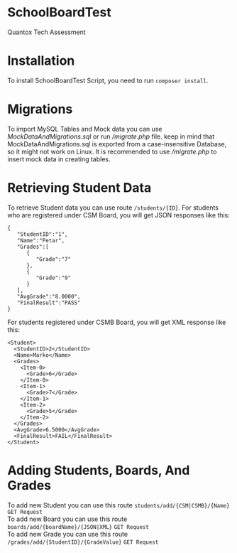 # SchoolBoardTest
Quantox Tech Assessment

# Installation

To install SchoolBoardTest Script, you need to run `composer install`.

# Migrations

To import MySQL Tables and Mock data you can use *MockDataAndMigrations.sql* or run */migrate.php* file. keep in mind that MockDataAndMigrations.sql is 
exported from a case-insensitive Database, so it might not work on Linux. It is recommended to use */migrate.php* to insert mock data in creating tables.

# Retrieving Student Data

To retrieve Student data you can use route `/students/{ID}`.
For students who are registered under CSM Board, you will get JSON responses like this:
```
{
   "StudentID":"1",
   "Name":"Petar",
   "Grades":[
      {
         "Grade":"7"
      },
      {
         "Grade":"9"
      }
   ],
   "AvgGrade":"8.0000",
   "FinalResult":"PASS"
}
```
For students registered under CSMB Board, you will get XML response like this:
```
<Student>
  <StudentID>2</StudentID>
  <Name>Marko</Name>
  <Grades>
    <Item-0>
      <Grade>6</Grade>
    </Item-0>
    <Item-1>
      <Grade>7</Grade>
    </Item-1>
    <Item-2>
      <Grade>5</Grade>
    </Item-2>
  </Grades>
  <AvgGrade>6.5000</AvgGrade>
  <FinalResult>FAIL</FinalResult>
</Student>
```

# Adding Students, Boards, And Grades

To add new Student you can use this route `students/add/{CSM|CSMB}/{Name}` `GET Request`  
To add new Board you can use this route `boards/add/{boardName}/{JSON|XML}` `GET Request`  
To add new Grade you can use this route `/grades/add/{StudentID}/{GradeValue}` `GET Request`  
